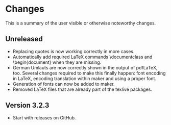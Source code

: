 Changes
=======

This is a summary of the user visible or otherwise noteworthy changes.

Unreleased
----------

 - Replacing quotes is now working correctly in more cases.
 - Automatically add required LaTeX commands \documentclass and
   \begin{document} when they are missing.
 - German Umlauts are now correctly shown in the output of pdfLaTeX, too.
   Several changes required to make this finally happen: 
   font encoding in LaTeX, encoding translation within maker and using a proper font.
 - Generation of fonts can now be added to maker.
 - Removed LaTeX files that are already part of the texlive packages.


Version 3.2.3
--------------
 - Start with releases on GitHub.
 